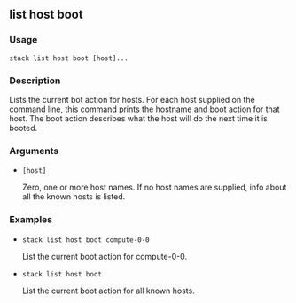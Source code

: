 ## list host boot

### Usage

`stack list host boot [host]...`

### Description

Lists the current bot action for hosts. For each host supplied on the
	command line, this command prints the hostname and boot action for
	that host. The boot action describes what the host will do the next
	time it is booted.

### Arguments

* `[host]`

   Zero, one or more host names. If no host names are supplied, info about
	all the known hosts is listed.


### Examples

* `stack list host boot compute-0-0`

   List the current boot action for compute-0-0.

* `stack list host boot`

   List the current boot action for all known hosts.



